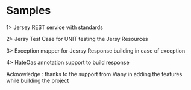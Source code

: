 Samples
=================

1>   Jersey REST service with standards

2>   Jersy Test Case for UNIT testing the Jersy Resources

3>   Exception mapper for Jesrsy Response building in case of exception

4>   HateOas annotation support to build response 






Acknowledge : thanks to the support from Viany in adding the features while building the project
